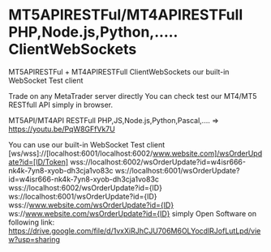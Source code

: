 # MT5APIRESTFul/MT4APIRESTFull PHP,Node.js,Python,..... ClientWebSockets
MT5APIRESTFul + MT4APIRESTFull ClientWebSockets our built-in WebSocket Test client

Trade on any MetaTrader server directly You can check test our MT4/MT5 RESTfull API simply in browser.

MT5API/MT4API RESTFull PHP,JS,Node.js,Python,Pascal,.... => https://youtu.be/PqW8GFfVk7U


 You can use our built-in WebSocket Test client 
[ws/wss]://[localhost:6001/localhost:6002/www.website.com]/wsOrderUpdate?id=[ID/Token] 
wss://localhost:6002/wsOrderUpdate?id=w4isr666-nk4k-7yn8-xyob-dh3cja1vo83c 
ws://localhost:6001/wsOrderUpdate?id=w4isr666-nk4k-7yn8-xyob-dh3cja1vo83c
wss://localhost:6002/wsOrderUpdate?id={ID}
ws://localhost:6001/wsOrderUpdate?id={ID}
wss://www.website.com/wsOrderUpdate?id={ID}
ws://www.website.com/wsOrderUpdate?id={ID}
simply Open Software on following link:   https://drive.google.com/file/d/1vxXiRJhCJU706M6OLYocdlRJofLutLpd/view?usp=sharing

